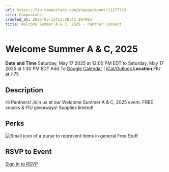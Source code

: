 ```yaml
---
url: https://fiu.campuslabs.com/engage/event/11277723
site: CampusLabs
crawled_at: 2025-05-13T13:28:42.207993
title: Welcome Summer A & C, 2025 - Panther Connect
---
```


# Welcome Summer A & C, 2025
**Date and Time**
Saturday, May 17 2025 at 12:00 PM EDT  to 
Saturday, May 17 2025 at 1:30 PM EDT
Add To [Google Calendar](https://fiu.campuslabs.com/engage/event/11277723/googlepublish) | [iCal/Outlook ](https://fiu.campuslabs.com/engage/event/11277723.ics)
**Location**
FIU at I-75
## Description
Hi Panthers! Join us at our Welcome Summer A & C, 2025 event. FREE snacks & FIU giveaways! Supplies limited!
## Perks
![Small icon of a purse to represent items in general](https://static.campuslabsengage.com/discovery/images/free_stuff.svg) Free Stuff 
## RSVP to Event
[Sign in to RSVP](https://fiu.campuslabs.com/engage/account/login?returnUrl=/engage/event/11277723)
